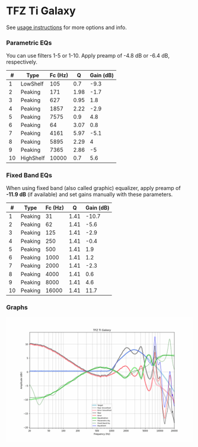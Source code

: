 # TFZ Ti Galaxy
See [usage instructions](https://github.com/jaakkopasanen/AutoEq#usage) for more options and info.

### Parametric EQs
You can use filters 1-5 or 1-10. Apply preamp of -4.8 dB or -6.4 dB, respectively.

|   # | Type      |   Fc (Hz) |    Q |   Gain (dB) |
|-----|-----------|-----------|------|-------------|
|   1 | LowShelf  |       105 | 0.7  |        -9.3 |
|   2 | Peaking   |       171 | 1.98 |        -1.7 |
|   3 | Peaking   |       627 | 0.95 |         1.8 |
|   4 | Peaking   |      1857 | 2.22 |        -2.9 |
|   5 | Peaking   |      7575 | 0.9  |         4.8 |
|   6 | Peaking   |        64 | 3.07 |         0.8 |
|   7 | Peaking   |      4161 | 5.97 |        -5.1 |
|   8 | Peaking   |      5895 | 2.29 |         4   |
|   9 | Peaking   |      7365 | 2.86 |        -5   |
|  10 | HighShelf |     10000 | 0.7  |         5.6 |

### Fixed Band EQs
When using fixed band (also called graphic) equalizer, apply preamp of **-11.9 dB** (if available) and set gains manually with these parameters.

|   # | Type    |   Fc (Hz) |    Q |   Gain (dB) |
|-----|---------|-----------|------|-------------|
|   1 | Peaking |        31 | 1.41 |       -10.7 |
|   2 | Peaking |        62 | 1.41 |        -5.6 |
|   3 | Peaking |       125 | 1.41 |        -2.9 |
|   4 | Peaking |       250 | 1.41 |        -0.4 |
|   5 | Peaking |       500 | 1.41 |         1.9 |
|   6 | Peaking |      1000 | 1.41 |         1.2 |
|   7 | Peaking |      2000 | 1.41 |        -2.3 |
|   8 | Peaking |      4000 | 1.41 |         0.6 |
|   9 | Peaking |      8000 | 1.41 |         4.6 |
|  10 | Peaking |     16000 | 1.41 |        11.7 |

### Graphs
![](./TFZ%20Ti%20Galaxy.png)
